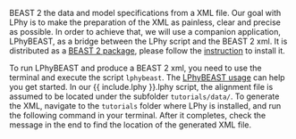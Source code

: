 
BEAST 2 the data and model specifications from a XML file.
Our goal with LPhy is to make the preparation of the XML as painless, clear and precise as possible.
In order to achieve that, we will use a companion application,
LPhyBEAST, as a bridge between the LPhy script and the BEAST 2 xml.
It is distributed as a [BEAST 2 package](https://www.beast2.org/managing-packages/),
please follow the [instruction](https://linguaphylo.github.io/setup/#lphybeast-installation) 
to install it.

To run LPhyBEAST and produce a BEAST 2 xml, you need to use the terminal 
and execute the script `lphybeast`. 
The [LPhyBEAST usage](https://linguaphylo.github.io/setup/#lphybeast-usage) can help you get started. 
In our {{ include.lphy }}.lphy script, the alignment file is assumed to be located 
under the subfolder `tutorials/data/`. 
To generate the XML, navigate to the `tutorials` folder where LPhy is installed, 
and run the following command in your terminal. 
After it completes, check the message in the end to find the location of the generated XML file. 
